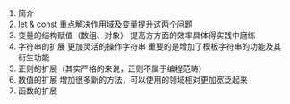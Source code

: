 1. 简介
2. let & const 重点解决作用域及变量提升这两个问题
3. 变量的结构赋值（数组、对象） 提高方方面的效率具体得实践中磨练
4. 字符串的扩展 更加灵活的操作字符串 重要的是增加了模板字符串的功能及其衍生功能
5. 正则的扩展（其实严格的来说，正则不属于编程范畴）
6. 数值的扩展 增加很多新的方法，可以使用的领域相对更加宽泛起来
7. 函数的扩展 
